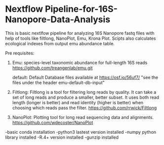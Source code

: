 # Nextflow Pipeline-for-16S-Nanopore-Data-Analysis

This is basic nextlfow pipeline for analyzing 16S Nanopore fastq files with help of tools like filtlong, NanoPlot, Emu, Krona Plot. Scipts also calculates ecological indexes from output emu abundance table.

Pre requisites:  

1.  Emu: species-level taxonomic abundance for full-length 16S reads
    https://github.com/treangenlab/emu.git

    default: Default Database files available at https://osf.io/56uf7/ "see the files under the header emu-default-db-input" 

2.  Filtlong: Filtlong is a tool for filtering long reads by quality. It can take a set of long reads and produce a smaller, better subset. It uses both read length (longer 
    is better) and read identity (higher is better) when choosing which reads pass the filter.
    https://github.com/rrwick/Filtlong

3.  NanoPlot: Plotting tool for long read sequencing data and alignments.
    https://github.com/wdecoster/NanoPlot

   -basic conda installation
   -python3 lastest version installed
   -numpy python library installed
   -R.4+ version installed 
   -gunzip installed
   
